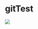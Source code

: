 # gitTest
![](https://github.com/actions/hello-world/workflows/.github/workflows/main.yml/badge.svg)
